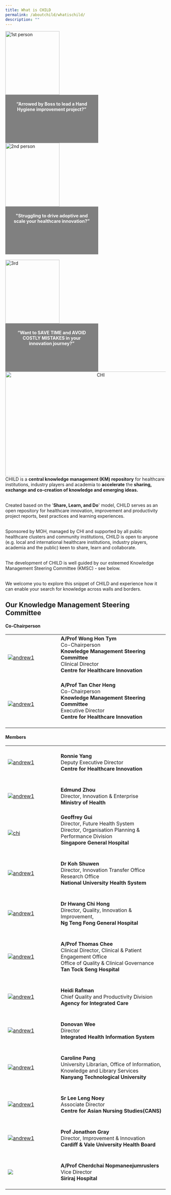 ```yaml
---
title: What is CHILD
permalink: /aboutchild/whatischild/
description: ""
---
```

<div class="row">
<div class="col"> 
<img alt="1st person" style="width:170px; height:200px;" src="/images/picture1.gif"><br>
		<div class="header" style="background-color:grey;color:white;text-align:center;height:110.49px;width:251.56px;padding:20px"><b>“Arrowed by Boss to lead a Hand Hygiene improvement project?” 
 </b></div>


</div>
	<div class="col"> 
<img alt="2nd person" style="width:170px; height:200px;" src="/images/picture2.gif"><br>
	<div class="header" style="background-color:grey;color:white;text-align:center;height:110.49px;width:251.56px;padding:20px"><b>"Struggling to drive adoptive and scale your healthcare innovation?”
 </b></div>
	
<br>

</div>
	<div class="col"> 
<img alt="3rd" style="width:170px; height:200px;" src="/images/picture3.gif"><br>
	<div class="header" style="background-color:grey;color:white;text-align:center;height:110.49px;width:251.56px;padding:20px"><b>“Want to SAVE TIME and AVOID COSTLY MISTAKES in your innovation journey?”
</b></div>
</div></div><div>


<div style="text-align: center;">
<a href="https://youtu.be/-_j56iZxDIg"><img src="/images/thumbnail%20w%20play%20button.png" style="width:584px; height:328.8px;" alt="CHI"></a><br>    </div>

<div>
CHILD is a <b>central knowledge management (KM) repository</b> for healthcare institutions, industry players and academia to <b>accelerate</b> the <b>sharing, exchange and co-creation of knowledge and emerging ideas.</b><br><br>
  
Created based on the '<b>Share, Learn, and Do</b>' model, CHILD serves as an open repository for healthcare innovation, improvement and productivity project reports, best practices and learning experiences.  <br><br>
  
Sponsored by MOH, managed by CHI and supported by all public healthcare clusters and community institutions, CHILD is open to anyone (e.g. local and international healthcare institutions, industry players, academia and the public) keen to share, learn and collaborate. <br><br>

The development of CHILD is well guided by our esteemed Knowledge Management Steering Committee (KMSC) - see below.<br><br>

We welcome you to explore this snippet of CHILD and experience how it can enable your search for knowledge across walls and&nbsp;borders.&nbsp;  

</div>	
	
	
<h2>Our Knowledge Management Steering Committee</h2>

<h4>Co-Chairperson</h4>

<table cellpadding="10" border="0" style="width: 100%;">
<tbody>
<tr>
<td style="width: 150px;"><a href="https://www.linkedin.com/in/hon-tym-wong-758b1a13"><img alt="andrew1" src="/images/Committee/prof%20wong-01.png"></a></td>
<td><strong>A/Prof Wong Hon Tym</strong><br>Co-Chairperson<br><b>Knowledge Management Steering Committee</b><br>Clinical Director<br><b>Centre for Healthcare Innovation</b><br><a href="" target="_blank"><small></small></a><br>
</td></tr>
<tr>
<td style="width: 150px;"><a href="https://www.linkedin.com/in/cher-heng-tan-8b965216"><img alt="andrew1" src="/images/Committee/prof%20tan%20ch-01.png"></a></td>
<td><strong>A/Prof Tan Cher Heng</strong><br>Co-Chairperson<br><b>Knowledge Management Steering Committee</b><br>Executive Director<br><b>Centre for Healthcare Innovation</b><br><a href="https://www.linkedin.com/in/cher-heng-tan-8b965216" target="_blank"><small></small></a><br>
</td></tr>
</tbody>
</table>

<h4>Members</h4>

<table cellpadding="10" border="0" style="width: 100%;">
<tbody>
	<tr>
<td style="width: 150px;"><a href="https://www.linkedin.com/in/yangronnie"><img alt="andrew1" src="/images/chi%20logo.png"></a></td>
<td><br><strong>Ronnie Yang</strong><br>Deputy Executive Director
	<br><b>Centre for Healthcare Innovation</b> <br><a href="https://www.linkedin.com/in/yangronnie" target="_blank"><small></small></a><br></td>
</tr>
	<tr>
<td style="width: 150px;"><a href="https://www.linkedin.com/in/henriks-g%C3%B6ran-147604b3"><img alt="andrew1" src="/images/chi%20logo.png"></a></td>
<td><br><strong>Edmund Zhou </strong><br>Director, Innovation &amp; Enterprise<br><b>Ministry of Health</b><br><a href="https://www.linkedin.com/in/henriks-g%C3%B6ran-147604b3" target="_blank"><small></small></a><br></td>
</tr>
<tr>
<td style="width: 150px;"><a href="https://www.linkedin.com/in/hahrie-han-479915"><img alt="chi" src="/images/chi%20logo.png"></a></td>
<td><strong>Geoffrey Gui </strong><br>Director, Future Health System<br>Director, Organisation Planning &amp; Performance Division<br><b>Singapore General Hospital</b><br><a href="https://www.linkedin.com/in/hahrie-han-479915" target="_blank"><small></small></a><br></td>
</tr>
<tr>
<td style="width: 150px;"><a href="https://www.linkedin.com/in/dr-jonathon"><img alt="andrew1" src="/images/chi%20logo.png"></a></td>
<td><br><strong>Dr Koh Shuwen </strong><br>Director, Innovation Transfer Office<br>Research Office<br><b>National University Health System</b><br><a href="https://www.linkedin.com/in/dr-jonathon" target="_blank"><small></small></a><br></td>
</tr>
	<tr>
<td style="width: 150px;"><a href="https://www.linkedin.com/in/jonty-heaversedge"><img alt="andrew1" src="/images/chi%20logo.png"></a></td>
<td><br><strong>Dr Hwang Chi Hong </strong><br>Director, Quality, Innovation &amp; Improvement,<br><b>Ng Teng Fong General Hospital</b> <br><a href="https://www.linkedin.com/in/jonty-heaversedge" target="_blank"><small></small></a><br></td>
</tr>
<tr>
<td style="width: 150px;"><a href="https://www.linkedin.com/in/junaidbajwa"><img alt="andrew1" src="/images/chi%20logo.png"></a></td>
<td><br><strong>A/Prof Thomas Chee </strong><br>Clinical Director, Clinical &amp; Patient Engagement Office<br>Office of Quality &amp; Clinical Governance <br><b>Tan Tock Seng Hospital</b><br><a href="https://www.linkedin.com/in/junaidbajwa" target="_blank"><small></small></a><br></td>
</tr>
<tr>
<td style="width: 150px;"><a href="https://www.linkedin.com/in/junaidbajwa"><img alt="andrew1" src="/images/chi%20logo.png"></a></td>
<td><br><strong>Heidi Rafman</strong><br>Chief Quality and Productivity Division<br><b>Agency for Integrated Care</b><br><a href="https://www.linkedin.com/in/junaidbajwa" target="_blank"><small></small></a><br></td>
</tr>
<tr>
<td style="width: 150px;"><a href="https://www.linkedin.com/in/junaidbajwa"><img alt="andrew1" src="/images/chi%20logo.png"></a></td>
	<td><br><strong>Donovan Wee</strong><br>Director<br><b>Integrated Health Information System</b><br><a href="https://www.linkedin.com/in/junaidbajwa" target="_blank"><small></small></a><br></td>
</tr>
<tr>
<td style="width: 150px;"><a href="https://www.linkedin.com/in/junaidbajwa"><img alt="andrew1" src="/images/chi%20logo.png"></a></td>
<td><br><strong>Caroline Pang</strong><br>University Librarian, Office of Information, Knowledge and Library Services<br><b>Nanyang Technological University</b><br><a href="https://www.linkedin.com/in/junaidbajwa" target="_blank"><small></small></a><br></td>
</tr>
<tr>
<td style="width: 150px;"><a href="https://www.linkedin.com/in/junaidbajwa"><img alt="andrew1" src="/images/chi%20logo.png"></a></td>
<td><br><strong>Sr Lee Leng Noey</strong><br>Associate Director<br><b>Centre for Asian Nursing Studies(CANS)</b><br><a href="https://www.linkedin.com/in/junaidbajwa" target="_blank"><small></small></a><br></td>
</tr>
<tr>
<td style="width: 150px;"><a href="https://www.linkedin.com/in/dr-jonathon/"><img alt="andrew1" src="/images/Committee/prof%20jonathon%20gray-01.png"></a></td>
<td><br><strong>Prof Jonathon Gray</strong><br>Director, Improvement &amp; Innovation<br><b>Cardiff &amp; Vale University Health Board</b><br><a href="https://www.linkedin.com/in/dr-jonathon/" target="_blank"><small></small></a><br></td>
</tr>
<tr>
<td style="width: 150px;"><a href="nil"><img src="/images/Committee/prof%20cherdchai-01.png"></a></td>
<td><br><strong>A/Prof Cherdchai Nopmaneejumruslers</strong><br>Vice Director<br><b>Siriraj Hospital</b><br><a href="nil" target="_blank"><small></small></a><br></td>
</tr>

</tbody>
</table></div>